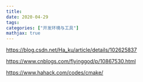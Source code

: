 ```yaml
---
title: 
date: 2020-04-29
tags:
categories: ["开发环境与工具"]
mathjax: true
---
```



https://blog.csdn.net/Ha_ku/article/details/102625837

https://www.cnblogs.com/flyinggod/p/10867530.html



https://www.hahack.com/codes/cmake/